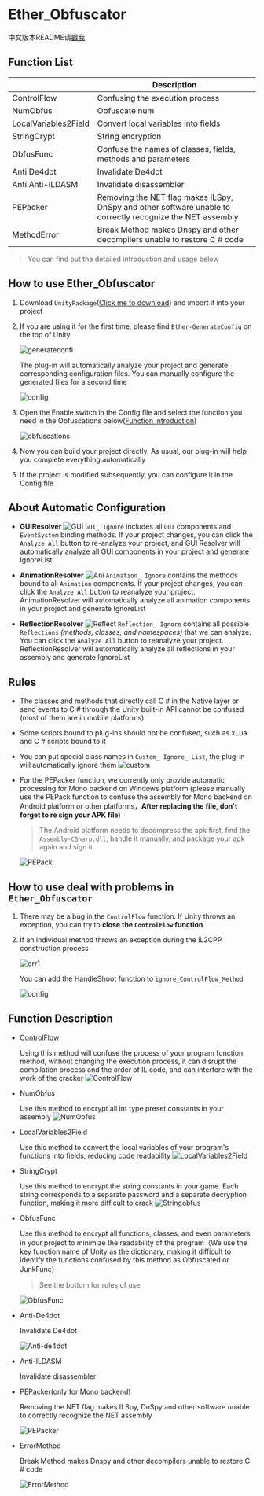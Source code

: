 # Ether_Obfuscator

中文版本README请[戳我](README_zh-cn.md)

## Function List

|                       |Description|
|--------------------------|----|
|ControlFlow               |Confusing the execution process |
|NumObfus                  |Obfuscate num|
|LocalVariables2Field      |Convert local variables into fields|
|StringCrypt               |String encryption|
|ObfusFunc                 |Confuse the names of classes, fields, methods and parameters|
|Anti De4dot               |Invalidate De4dot|
|Anti Anti-ILDASM          |Invalidate disassembler|
|PEPacker                  |Removing the NET flag makes ILSpy, DnSpy and other software unable to correctly recognize the NET assembly|
|MethodError               |Break Method makes Dnspy and other decompilers unable to restore C # code|
> You can find out the detailed introduction and usage below
> 
## How to use Ether_Obfuscator

1. Download `UnityPackage`([Click me to download](https://github.com/Z1029-oRangeSumMer/O-Z-IL2CPP/releases)) and import it into your project

2. If you are using it for the first time, please find `Ether-GenerateConfig` on the top of Unity

   ![generateconfi](img/gener.png)

   The plug-in will automatically analyze your project and generate corresponding configuration files. You can manually configure the generated files for a second time

   ![config](img/configFile.png)

3. Open the Enable switch in the Config file and select the function you need in the Obfuscations below([Function introduction](#function-description))
   
   ![obfuscations](img/obfuscators.png)

4. Now you can build your project directly. As usual, our plug-in will help you complete everything automatically

5. If the project is modified subsequently, you can configure it in the Config file
   

## About Automatic Configuration

- **GUIResolver**
  ![GUI](img/guiresolver.png)
  `GUI_ Ignore` includes all `GUI` components and `EventSystem` binding methods. If your project changes, you can click the `Analyze All` button to re-analyze your project, and GUI Resolver will automatically analyze all GUI components in your project and generate IgnoreList

- **AnimationResolver**
  ![Ani](img/AniResolver.png)
  `Animation_ Ignore` contains the methods bound to all `Animation` components. If your project changes, you can click the `Analyze All` button to reanalyze your project. AnimationResolver will automatically analyze all animation components in your project and generate IgnoreList

- **ReflectionResolver**
  ![Reflect](img/ReflectionResolver.png)
  `Reflection_ Ignore` contains all possible `Reflections` *(methods, classes, and namespaces)* that we can analyze. You can click the `Analyze All` button to reanalyze your project. ReflectionResolver will automatically analyze all reflections in your assembly and generate IgnoreList

## Rules
  - The classes and methods that directly call C # in the Native layer or send events to C # through the Unity built-in API cannot be confused (most of them are in mobile platforms)
  - Some scripts bound to plug-ins should not be confused, such as xLua and C # scripts bound to it
  - You can put special class names in `Custom_ Ignore_ List`, the plug-in will automatically ignore them
  ![custom](img/customignore.png)
  - For the PEPacker function, we currently only provide automatic processing for Mono backend on Windows platform (please manually use the PEPack function to confuse the assembly for Mono backend on Android platform or other platforms，**After replacing the file, don't forget to re sign your APK file**)
   
      > The Android platform needs to decompress the apk first, find the `Assembly-CSharp.dll`, handle it manually, and package your apk again and sign it

       ![PEPack](img/packbutton.png)

## How to use deal with problems in `Ether_Obfuscator`

1. There may be a bug in the `ControlFlow` function. If Unity throws an exception, you can try to **close the `ControlFlow` function**
2. If an individual method throws an exception during the IL2CPP construction process

    ![err1](img/err1.png)

    You can add the HandleShoot function to `ignore_ControlFlow_Method`

   ![config](img/cfignore.png)

## Function Description
 - ControlFlow

   Using this method will confuse the process of your program function method, without changing the execution process, it can disrupt the compilation process and the order of IL code, and can interfere with the work of the cracker
   ![ControlFlow](img/controlflow.png)

 - NumObfus
  
   Use this method to encrypt all int type preset constants in your assembly
   ![NumObfus](img/numobfus.png)

 - LocalVariables2Field

   Use this method to convert the local variables of your program's functions into fields, reducing code readability
   ![LocalVariables2Field](img/localv2f.png)

 - StringCrypt

   Use this method to encrypt the string constants in your game. Each string corresponds to a separate password and a separate decryption function, making it more difficult to crack
   ![Stringobfus](img/strobfus.png)

 - ObfusFunc

   Use this method to encrypt all functions, classes, and even parameters in your project to minimize the readability of the program（We use the key function name of Unity as the dictionary, making it difficult to identify the functions confused by this method as Obfuscated or JunkFunc）

   >See the bottom for rules of use

   ![ObfusFunc](img/funcobfus.png)

 - Anti-De4dot

   Invalidate De4dot

   ![Anti-de4dot](img/Antide4.png)

 - Anti-ILDASM
   
   Invalidate disassembler

 - PEPacker(only for Mono backend)
   
   Removing the NET flag makes ILSpy, DnSpy and other software unable to correctly recognize the NET assembly

   ![PEPacker](img/pepack.png)

 - ErrorMethod
   
   Break Method makes Dnspy and other decompilers unable to restore C # code

   ![ErrorMethod](img/ErrorMethod.png)
